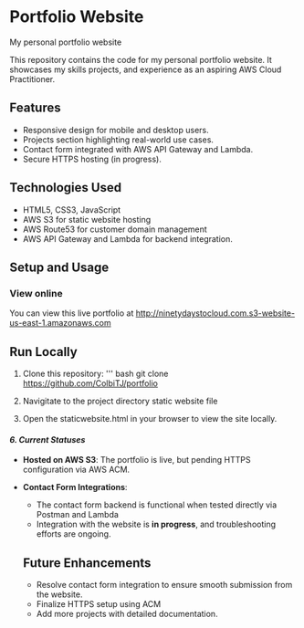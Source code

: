 # Portfolio Website
My personal portfolio website

This repository contains the code for my personal portfolio website. It showcases my skills projects, and experience as an aspiring AWS Cloud Practitioner.

## Features
- Responsive design for mobile and desktop users.
- Projects section highlighting real-world use cases.
- Contact form integrated with AWS API Gateway and Lambda.
- Secure HTTPS hosting (in progress).

## Technologies Used
- HTML5, CSS3, JavaScript
- AWS S3 for static website hosting
- AWS Route53 for customer domain management
- AWS API Gateway and Lambda for backend integration.

## Setup and Usage
### View online
You can view this live portfolio at http://ninetydaystocloud.com.s3-website-us-east-1.amazonaws.com

## Run Locally
1. Clone this repository:
   ''' bash
   git clone https://github.com/ColbiTJ/portfolio
   
2. Navigitate to the project directory
   static website file
   
3.  Open the staticwebsite.html in your browser to view the site locally.


   #### ***6. Current Statuses***

- **Hosted on AWS S3**: The portfolio is live, but pending HTTPS configuration via AWS ACM.
- **Contact Form Integrations**:
    - The contact form backend is functional when tested directly via Postman and Lambda
    - Integration with the website is **in progress**, and troubleshooting efforts are ongoing.

  ## Future Enhancements
  - Resolve contact form integration to ensure smooth submission from the website.
  - Finalize HTTPS setup using ACM
  - Add more projects with detailed documentation.
